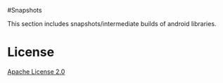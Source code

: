 #Snapshots

This section includes snapshots/intermediate builds of android libraries.

# License

 <a rel="license" href="http://www.apache.org/licenses/LICENSE-2.0.html" target="_blank">Apache License 2.0</a>
